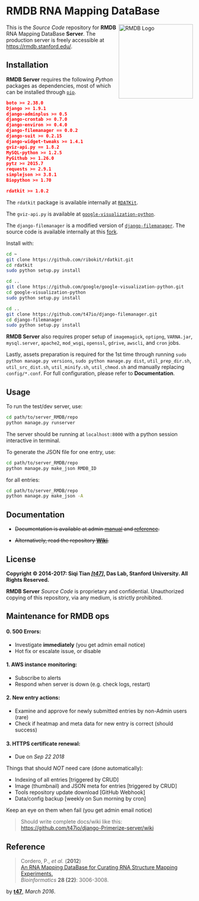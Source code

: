 # RMDB RNA Mapping DataBase

<img src="https://rmdb.stanford.edu/site_media/images/logo_rmdb.png" alt="RMDB Logo" width="200" align="right">

This is the _Source Code_ repository for **RMDB** RNA Mapping DataBase **Server**. The production server is freely accessible at https://rmdb.stanford.edu/.

## Installation

**RMDB Server** requires the following *Python* packages as dependencies, most of which can be installed through [`pip`](https://pip.pypa.io/).

```json
boto >= 2.38.0
Django >= 1.9.1
django-adminplus >= 0.5
django-crontab >= 0.7.0
django-environ >= 0.4.0
django-filemanager == 0.0.2
django-suit >= 0.2.15
django-widget-tweaks >= 1.4.1
gviz-api.py == 1.8.2
MySQL-python >= 1.2.5
PyGithub >= 1.26.0
pytz >= 2015.7
requests >= 2.9.1
simplejson >= 3.8.1
Biopython >= 1.70

rdatkit >= 1.0.2
```

The `rdatkit` package is available internally at [`RDATKit`](https://github.com/ribokit/rdatkit/).

The `gviz-api.py` is available at [`google-visualization-python`](https://github.com/google/google-visualization-python/).

The `django-filemanager` is a modified version of [`django-filemanager`](https://github.com/IMGIITRoorkee/django-filemanager/). The source code is available internally at this [fork](https://github.com/t47io/django-filemanager/).

Install with:

```sh
cd ~
git clone https://github.com/ribokit/rdatkit.git
cd rdatkit
sudo python setup.py install

cd ..
git clone https://github.com/google/google-visualization-python.git
cd google-visualization-python
sudo python setup.py install

cd ..
git clone https://github.com/t47io/django-filemanager.git
cd django-filemanager
sudo python setup.py install
```

**RMDB Server** also requires proper setup of `imagemagick`, `optipng`, `VARNA.jar`, `mysql.server`, `apache2`, `mod_wsgi`, `openssl`, `gdrive`, `awscli`, and `cron` jobs.

Lastly, assets preparation is required for the 1st time through running `sudo python manage.py versions`, `sudo python manage.py dist`, `util_prep_dir.sh`, `util_src_dist.sh`, `util_minify.sh`, `util_chmod.sh` and manually replacing `config/*.conf`. For full configuration, please refer to **Documentation**.


## Usage

To run the test/dev server, use:

```bash
cd path/to/server_RMDB/repo
python manage.py runserver
```

The server should be running at `localhost:8000` with a python session interactive in terminal.

To generate the JSON file for one entry, use:

```bash
cd path/to/server_RMDB/repo
python manage.py make_json RMDB_ID
```

for all entries:

```bash
cd path/to/server_RMDB/repo
python manage.py make_json -A
```

## Documentation

- ~~Documentation is available at admin [manual](https://rmdb.stanford.edu/admin/man/) and [reference](https://rmdb.stanford.edu/admin/ref/).~~

- ~~Alternatively, read the repository [**Wiki**](https://github.com/DasLab/Server_RMDB/wiki/).~~

## License

**Copyright &copy; 2014-2017: Siqi Tian _[[t47](https://t47.io/)]_, Das Lab, Stanford University. All Rights Reserved.**

**RMDB Server** _Source Code_ is proprietary and confidential. Unauthorized copying of this repository, via any medium, is strictly prohibited.

## Maintenance for RMDB ops

#### 0. 500 Errors:
- Investigate **immediately** (you get admin email notice)
- Hot fix or escalate issue, or disable

#### 1. AWS instance monitoring:
- Subscribe to alerts
- Respond when server is down (e.g. check logs, restart)

#### 2. New entry actions:
- Examine and approve for newly submitted entries by non-Admin users (rare)
- Check if heatmap and meta data for new entry is correct (should success)

#### 3. HTTPS certificate renewal:
- Due on _Sep 22 2018_

Things that should _NOT_ need care (done automatically):

- Indexing of all entries [triggered by CRUD]
- Image (thumbnail) and JSON meta for entries [triggered by CRUD]
- Tools repository update download [GitHub Webhook]
- Data/config backup [weekly on Sun morning by cron]

Keep an eye on them when fail (you get admin email notice)

> Should write complete docs/wiki like this: https://github.com/t47io/django-Primerize-server/wiki


## Reference

>Cordero, P., *et al.* (**2012**)<br/>
>[An RNA Mapping DataBase for Curating RNA Structure Mapping Experiments.](http://bioinformatics.oxfordjournals.org/content/28/22/3006.long)<br/>
>*Bioinformatics* **28 (22)**: 3006-3008.

by [**t47**](http://t47.io/), *March 2016*.

